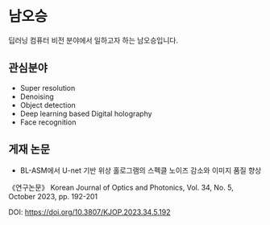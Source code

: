 # 남오승

딥러닝 컴퓨터 비전 분야에서 일하고자 하는 남오승입니다.


## 관심분야

- Super resolution
- Denoising 
- Object detection 
- Deep learning based Digital holography 
- Face recognition
 
## 게재 논문
- BL-ASM에서 U-net 기반 위상 홀로그램의 스펙클 노이즈 감소와 이미지 품질 향상
  
 
《연구논문》 Korean Journal of Optics and Photonics, Vol. 34, No. 5, October 2023, pp. 192-201 

 
DOI: https://doi.org/10.3807/KJOP.2023.34.5.192
 
